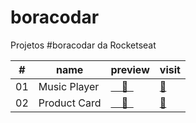 # boracodar

 Projetos #boracodar da Rocketseat

<table>
        <thead>
            <tr>
                <th>#</th>
                <th>name</th>
                <th>preview</th>
                <th>visit</th>
            </tr>
        </thead>
        <tbody>
            <tr>
                <td>01</td>
                <td>Music Player</td>
                <td><a href=".github/music-player.png">&nbsp;&nbsp;&nbsp;&nbsp;👀&nbsp;&nbsp;<a/></td>
                <td><a href="https://sweydmanaf.github.io/boracodar/desafio-01-music-player/index.html">🔗</a></td>
            </tr>
            <tr>
                <td>02</td>
                <td>Product Card</td>
                <td><a href=".github/product-card.png">&nbsp;&nbsp;&nbsp;&nbsp;👀&nbsp;&nbsp;<a/></td>
                <td><a href="https://sweydmanaf.github.io/boracodar/desafio-2-product-card/index.html">🔗</a></td>
            </tr>
        </tbody>
    </table>
